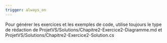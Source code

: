 ```yaml
---
trigger: always_on
---
```


Pour générer les exercices et les exemples de code, utilise toujours le type de rédaction de ProjetVS/Solutions/Chapitre2-Exercice2-Diagramme.md et ProjetVS/Solutions/Chapitre2-Exercice2-Solution.cs